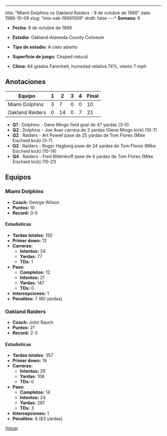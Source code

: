 ---
title: "Miami Dolphins vs Oakland Raiders - 9 de octubre de 1966"
date: 1966-10-09
slug: "mia-oak-19661009"
draft: false
---* **Semana:** 6
* **Fecha:** 9 de octubre de 1966

* **Estadio:** Oakland-Alameda County Coliseum
* **Tipo de estadio:** A cielo abierto
* **Superficie de juego:** Césped natural
* **Clima:** 64 grados Farenheit, humedad relativa 74%, viento 7 mph




## Anotaciones
| Equipo | 1 | 2 | 3 | 4 | Final |
|--------|---|---|---|---|-------|
| Miami Dolphins  | 3 | 7 | 0 | 0  | 10 |
| Oakland Raiders  | 0 | 14 | 0 | 7  | 21 |
* **Q1** : Dolphins - Gene Mingo field goal de 47 yardas (3-0)
* **Q2** : Dolphins - Joe Auer carrera de 3 yardas (Gene Mingo kick) (10-7)
* **Q2** : Raiders - Art Powell pase de 25 yardas de Tom Flores (Mike Eischeid kick) (3-7)
* **Q2** : Raiders - Roger Hagberg pase de 24 yardas de Tom Flores (Mike Eischeid kick) (10-14)
* **Q4** : Raiders - Fred Biletnikoff pase de 4 yardas de Tom Flores (Mike Eischeid kick) (10-21)


## Equipos


### Miami Dolphins
* **Coach:** George Wilson
* **Puntos:** 10
* **Record:** 0-5
#### Estadísticas
* **Yardas totales:** 192
* **Primer down:** 12
* **Carreras:**
  * **Intentos:** 34
  * **Yardas:** 77
  * **TDs:** 1
* **Pase:**
  * **Completos:** 12
  * **Intentos:** 21
  * **Yardas:** 147
  * **TDs:** 0
* **Intercepciones:** 1
* **Penalties:** 7 (80 yardas)

### Oakland Raiders
* **Coach:** John Rauch
* **Puntos:** 21
* **Record:** 2-3
#### Estadísticas
* **Yardas totales:** 357
* **Primer down:** 19
* **Carreras:**
  * **Intentos:** 26
  * **Yardas:** 106
  * **TDs:** 0
* **Pase:**
  * **Completos:** 14
  * **Intentos:** 24
  * **Yardas:** 261
  * **TDs:** 3
* **Intercepciones:** 1
* **Penalties:** 8 (83 yardas)


[Volver](/historia/1966)
